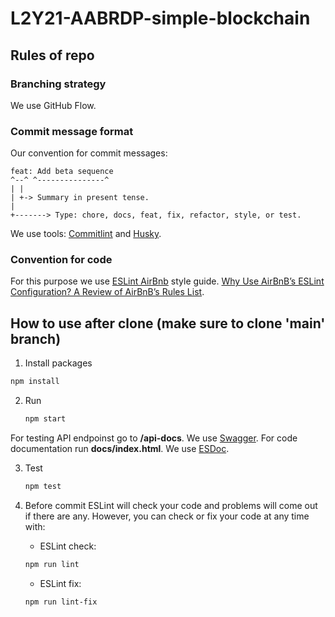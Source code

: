 # L2Y21-AABRDP-simple-blockchain

## Rules of repo

### Branching strategy

We use GitHub Flow.

### Commit message format

Our convention for commit messages:

```text
feat: Add beta sequence
^--^ ^---------------^
| |
| +-> Summary in present tense.
|
+-------> Type: chore, docs, feat, fix, refactor, style, or test.
```

We use tools: [Commitlint](https://commitlint.js.org/#/) and [Husky](https://github.com/typicode/husky).

### Convention for code

For this purpose we use [ESLint AirBnb](https://github.com/airbnb/javascript/tree/master/packages/eslint-config-airbnb) style guide.
[Why Use AirBnB’s ESLint Configuration? A Review of AirBnB’s Rules List](https://smartdevpreneur.com/why-use-airbnbs-eslint-config-a-review-of-airbnbs-rules-list/).

## How to use after clone (make sure to clone 'main' branch)

1. Install packages

```sh
npm install
```

2. Run

    ```sh
    npm start
    ```

For testing API endpoinst go to **/api-docs**. We use [Swagger](https://swagger.io/tools/swagger-ui/).
For code documentation run **docs/index.html**. We use [ESDoc](https://esdoc.org/).

3. Test

    ```sh
    npm test
    ```

4. Before commit ESLint will check your code and problems will come out if there are any. However, you can check or fix your code at any time with:

    - ESLint check:

    ```sh
    npm run lint
    ```

    - ESLint fix:

    ```sh
    npm run lint-fix
    ```
